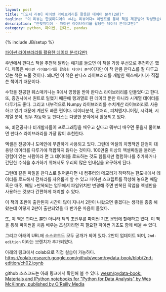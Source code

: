 ```yaml
---
layout: post
title: "[도서 리뷰] 파이썬 라이브러리를 활용한 데이터 분석(2판)"
tagline: "이 리뷰는 한빛미디어의 <나는 리뷰어다> 이벤트를 통해 책을 제공받아 작성했습니다. "
description: "한빛미디어 - 파이썬 라이브러리를 활용한 데이터 분석(2판)"
category: python, 파이썬, 판다스, pandas
---
```


{% include JB/setup %}

[파이썬 라이브러리를 활용한 데이터 분석(2판)](http://www.hanbit.co.kr/store/books/look.php?p_code=B6417848794)

주변에서 판다스 책을 추천해 달라는 얘기를 들으면 이 책을 가장 우선으로 추천하곤 했다.
제목은 `파이썬 라이브러리를 활용한 데이터 분석`이지만 이 책 만큼 판다스를 잘 다루고 있는 책은 드물 것이다. 왜냐면 이 책은 판다스 라이브러리를 개발한 웨스매키니가 직접 쓴 책이기 때문이다.

수학을 전공한 웨스매키니는 R에서 영향을 받아 판다스 라이브러리를 만들었다고 한다.
또, 증권사에서 퀀트로 일했기 때문에 행과열로 된 데이터 뿐만 아니라 시계열 데이터를 다루기도 좋다.
그리고 내부적으로 Numpy 라이브러리를 수치계산 라이브러리로 사용하고 있기 때문에 계산도 빠른 편이다.
데이터분석, 전처리, 피처엔지니어링, 시각화, 시계열 분석, 업무 자동화 등 판다스는 다양한 분야에서 활용되고 있다.

또, 비전공자나 비개발자들이 프로그래밍을 배우고 싶다고 뭐부터 배우면 좋을지 물어보면 판다스 라이브러리를 가장 많이 추천한다.

엑셀은 전공이나 도메인에 무관하게 사용되고 있다. 그런데 엑셀의 치명적인 단점이 대용량 데이터를 다루기에 적합하지 않다는 것이다. 100만줄 이상의 엑셀파일을 불러온 경험이 있는 사람이라
면 그 데이터를 로드하는 것도 힘들지만 컬럼하나를 추가하거나 간단한 수식을 추가하기 위해서도 우리의 많은 인내심을 요구하게 된다.

그런데 같은 파일을 판다스로 읽어온다면 내 컴퓨터의 메모리가 허락하는 한도내에서 데이터를 로드해서 전처리를 자유롭게 할 수 있고 파이썬 스크립트를 작성해 놓으면 매달 혹은 매주, 매일 >반복되는 업무에서 파일위치만 변경해 주면 반복된 작업을 엑셀만을 사용하는 것보다 간편하게 처리할 수 있다.

이 책의 초판이 출판된지 시간이 많이 지나서 2판이 나왔으면 좋겠다는 생각을 종종 해왔는데 이렇게 2판이 출판되었을 때 반가운 마음이 들었다.


또, 이 책은 판다스 뿐만 아니라 책의 초반부를 파이썬 기초 문법에 할애하고 있다. 이 책을 통해 파이썬을 처음 배우는 초심자라면 꼭 필요한 파이썬 기초도 함께 배울 수 있다.

그리고 아래의 URL에 소스코드도 모두 공개가 되어 있다.
2판이 업데이트 되며, `2nd-edition` 이라는 브랜치가 추가되었다.

아래의 링크에서 colab으로 직접 실습이 가능하다.
https://colab.research.google.com/github/wesm/pydata-book/blob/2nd-edition/ch02.ipynb

github 소스코드는 아래 링크에서 확인해 볼 수 있다.
[wesm/pydata-book: Materials and IPython notebooks for "Python for Data Analysis" by Wes McKinney, published by O'Reilly Media](https://github.com/wesm/pydata-book)
